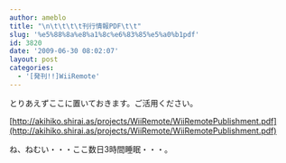 ```yaml
---
author: ameblo
title: "\n\t\t\t\t刊行情報PDF\t\t"
slug: '%e5%88%8a%e8%a1%8c%e6%83%85%e5%a0%b1pdf'
id: 3820
date: '2009-06-30 08:02:07'
layout: post
categories:
  - '[発刊!!]WiiRemote'
---
```


とりあえずここに置いておきます。ご活用ください。

[http://akihiko.shirai.as/projects/WiiRemote/WiiRemotePublishment.pdf](http://akihiko.shirai.as/projects/WiiRemote/WiiRemotePublishment.pdf)

ね、ねむい・・・ここ数日3時間睡眠・・・。